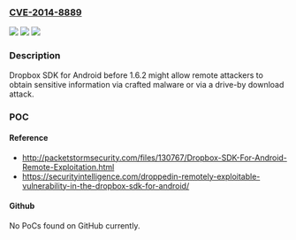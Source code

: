 ### [CVE-2014-8889](https://cve.mitre.org/cgi-bin/cvename.cgi?name=CVE-2014-8889)
![](https://img.shields.io/static/v1?label=Product&message=n%2Fa&color=blue)
![](https://img.shields.io/static/v1?label=Version&message=n%2Fa&color=blue)
![](https://img.shields.io/static/v1?label=Vulnerability&message=n%2Fa&color=brighgreen)

### Description

Dropbox SDK for Android before 1.6.2 might allow remote attackers to obtain sensitive information via crafted malware or via a drive-by download attack.

### POC

#### Reference
- http://packetstormsecurity.com/files/130767/Dropbox-SDK-For-Android-Remote-Exploitation.html
- https://securityintelligence.com/droppedin-remotely-exploitable-vulnerability-in-the-dropbox-sdk-for-android/

#### Github
No PoCs found on GitHub currently.

